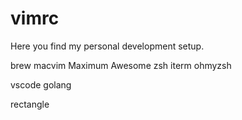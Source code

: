 # vimrc

Here you find my personal development setup.

brew
macvim
Maximum Awesome
zsh
iterm
ohmyzsh

vscode
golang


rectangle
